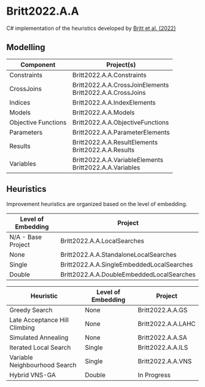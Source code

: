 # Britt2022.A.A

C# implementation of the heuristics developed by [Britt et al. (2022)](https://www.doi.org/10.1504/IJOR.2022.121492)

## Modelling

| Component  | Project(s) |
| ------------- | ------------- |
| Constraints | Britt2022.A.A.Constraints |
| CrossJoins  | Britt2022.A.A.CrossJoinElements<br>Britt2022.A.A.CrossJoins |
| Indices  | Britt2022.A.A.IndexElements |
| Models | Britt2022.A.A.Models |
| Objective Functions | Britt2022.A.A.ObjectiveFunctions |
| Parameters | Britt2022.A.A.ParameterElements |
| Results | Britt2022.A.A.ResultElements<br>Britt2022.A.A.Results |
| Variables | Britt2022.A.A.VariableElements<br>Britt2022.A.A.Variables |

## Heuristics
Improvement heuristics are organized based on the level of embedding.

| Level of Embedding  | Project |
| ------------- | ------------- |
| N/A - Base Project | Britt2022.A.A.LocalSearches |
| None | Britt2022.A.A.StandaloneLocalSearches |
| Single | Britt2022.A.A.SingleEmbeddedLocalSearches |
| Double | Britt2022.A.A.DoubleEmbeddedLocalSearches |

| Heuristic | Level of Embedding | Project |
| -------------| ------------- | ------------- |
| Greedy Search | None | Britt2022.A.A.GS |
| Late Acceptance Hill Climbing | None | Britt2022.A.A.LAHC |
| Simulated Annealing | None | Britt2022.A.A.SA |
| Iterated Local Search | Single | Britt2022.A.A.ILS |
| Variable Neighbourhood Search | Single | Britt2022.A.A.VNS |
| Hybrid VNS-GA | Double | In Progress |